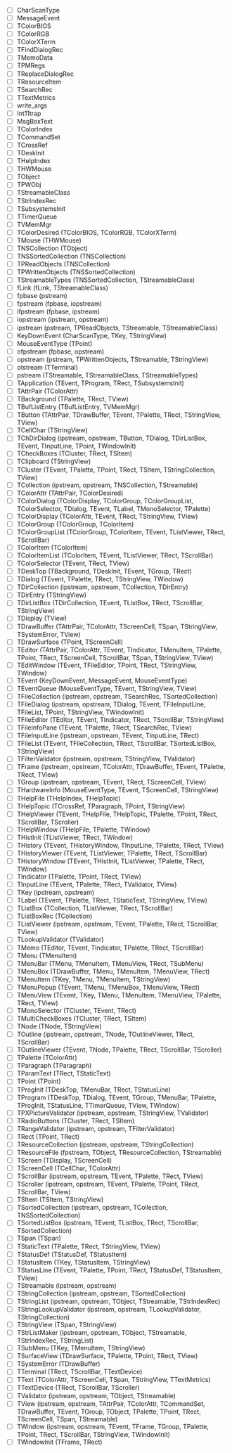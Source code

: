 - [ ] CharScanType
- [ ] MessageEvent
- [ ] TColorBIOS
- [ ] TColorRGB
- [ ] TColorXTerm
- [ ] TFindDialogRec
- [ ] TMemoData
- [ ] TPMRegs
- [ ] TReplaceDialogRec
- [ ] TResourceItem
- [ ] TSearchRec
- [ ] TTextMetrics
- [ ] write_args
- [ ] Int11trap
- [ ] MsgBoxText
- [ ] TColorIndex
- [ ] TCommandSet
- [ ] TCrossRef
- [ ] TDeskInit
- [ ] THelpIndex
- [ ] THWMouse
- [ ] TObject
- [ ] TPWObj
- [ ] TStreamableClass
- [ ] TStrIndexRec
- [ ] TSubsystemsInit
- [ ] TTimerQueue
- [ ] TVMemMgr
- [ ] TColorDesired (TColorBIOS, TColorRGB, TColorXTerm)
- [ ] TMouse (THWMouse)
- [ ] TNSCollection (TObject)
- [ ] TNSSortedCollection (TNSCollection)
- [ ] TPReadObjects (TNSCollection)
- [ ] TPWrittenObjects (TNSSortedCollection)
- [ ] TStreamableTypes (TNSSortedCollection, TStreamableClass)
- [ ] fLink (fLink, TStreamableClass)
- [ ] fpbase (pstream)
- [ ] fpstream (fpbase, iopstream)
- [ ] ifpstream (fpbase, ipstream)
- [ ] iopstream (ipstream, opstream)
- [ ] ipstream (pstream, TPReadObjects, TStreamable, TStreamableClass)
- [ ] KeyDownEvent (CharScanType, TKey, TStringView)
- [ ] MouseEventType (TPoint)
- [ ] ofpstream (fpbase, opstream)
- [ ] opstream (pstream, TPWrittenObjects, TStreamable, TStringView)
- [ ] otstream (TTerminal)
- [ ] pstream (TStreamable, TStreamableClass, TStreamableTypes)
- [ ] TApplication (TEvent, TProgram, TRect, TSubsystemsInit)
- [ ] TAttrPair (TColorAttr)
- [ ] TBackground (TPalette, TRect, TView)
- [ ] TBufListEntry (TBufListEntry, TVMemMgr)
- [ ] TButton (TAttrPair, TDrawBuffer, TEvent, TPalette, TRect, TStringView, TView)
- [ ] TCellChar (TStringView)
- [ ] TChDirDialog (ipstream, opstream, TButton, TDialog, TDirListBox, TEvent, TInputLine, TPoint, TWindowInit)
- [ ] TCheckBoxes (TCluster, TRect, TSItem)
- [ ] TClipboard (TStringView)
- [ ] TCluster (TEvent, TPalette, TPoint, TRect, TSItem, TStringCollection, TView)
- [ ] TCollection (ipstream, opstream, TNSCollection, TStreamable)
- [ ] TColorAttr (TAttrPair, TColorDesired)
- [ ] TColorDialog (TColorDisplay, TColorGroup, TColorGroupList, TColorSelector, TDialog, TEvent, TLabel, TMonoSelector, TPalette)
- [ ] TColorDisplay (TColorAttr, TEvent, TRect, TStringView, TView)
- [ ] TColorGroup (TColorGroup, TColorItem)
- [ ] TColorGroupList (TColorGroup, TColorItem, TEvent, TListViewer, TRect, TScrollBar)
- [ ] TColorItem (TColorItem)
- [ ] TColorItemList (TColorItem, TEvent, TListViewer, TRect, TScrollBar)
- [ ] TColorSelector (TEvent, TRect, TView)
- [ ] TDeskTop (TBackground, TDeskInit, TEvent, TGroup, TRect)
- [ ] TDialog (TEvent, TPalette, TRect, TStringView, TWindow)
- [ ] TDirCollection (ipstream, opstream, TCollection, TDirEntry)
- [ ] TDirEntry (TStringView)
- [ ] TDirListBox (TDirCollection, TEvent, TListBox, TRect, TScrollBar, TStringView)
- [ ] TDisplay (TView)
- [ ] TDrawBuffer (TAttrPair, TColorAttr, TScreenCell, TSpan, TStringView, TSystemError, TView)
- [ ] TDrawSurface (TPoint, TScreenCell)
- [ ] TEditor (TAttrPair, TColorAttr, TEvent, TIndicator, TMenuItem, TPalette, TPoint, TRect, TScreenCell, TScrollBar, TSpan, TStringView, TView)
- [ ] TEditWindow (TEvent, TFileEditor, TPoint, TRect, TStringView, TWindow)
- [ ] TEvent (KeyDownEvent, MessageEvent, MouseEventType)
- [ ] TEventQueue (MouseEventType, TEvent, TStringView, TView)
- [ ] TFileCollection (ipstream, opstream, TSearchRec, TSortedCollection)
- [ ] TFileDialog (ipstream, opstream, TDialog, TEvent, TFileInputLine, TFileList, TPoint, TStringView, TWindowInit)
- [ ] TFileEditor (TEditor, TEvent, TIndicator, TRect, TScrollBar, TStringView)
- [ ] TFileInfoPane (TEvent, TPalette, TRect, TSearchRec, TView)
- [ ] TFileInputLine (ipstream, opstream, TEvent, TInputLine, TRect)
- [ ] TFileList (TEvent, TFileCollection, TRect, TScrollBar, TSortedListBox, TStringView)
- [ ] TFilterValidator (ipstream, opstream, TStringView, TValidator)
- [ ] TFrame (ipstream, opstream, TColorAttr, TDrawBuffer, TEvent, TPalette, TRect, TView)
- [ ] TGroup (ipstream, opstream, TEvent, TRect, TScreenCell, TView)
- [ ] THardwareInfo (MouseEventType, TEvent, TScreenCell, TStringView)
- [ ] THelpFile (THelpIndex, THelpTopic)
- [ ] THelpTopic (TCrossRef, TParagraph, TPoint, TStringView)
- [ ] THelpViewer (TEvent, THelpFile, THelpTopic, TPalette, TPoint, TRect, TScrollBar, TScroller)
- [ ] THelpWindow (THelpFile, TPalette, TWindow)
- [ ] THistInit (TListViewer, TRect, TWindow)
- [ ] THistory (TEvent, THistoryWindow, TInputLine, TPalette, TRect, TView)
- [ ] THistoryViewer (TEvent, TListViewer, TPalette, TRect, TScrollBar)
- [ ] THistoryWindow (TEvent, THistInit, TListViewer, TPalette, TRect, TWindow)
- [ ] TIndicator (TPalette, TPoint, TRect, TView)
- [ ] TInputLine (TEvent, TPalette, TRect, TValidator, TView)
- [ ] TKey (ipstream, opstream)
- [ ] TLabel (TEvent, TPalette, TRect, TStaticText, TStringView, TView)
- [ ] TListBox (TCollection, TListViewer, TRect, TScrollBar)
- [ ] TListBoxRec (TCollection)
- [ ] TListViewer (ipstream, opstream, TEvent, TPalette, TRect, TScrollBar, TView)
- [ ] TLookupValidator (TValidator)
- [ ] TMemo (TEditor, TEvent, TIndicator, TPalette, TRect, TScrollBar)
- [ ] TMenu (TMenuItem)
- [ ] TMenuBar (TMenu, TMenuItem, TMenuView, TRect, TSubMenu)
- [ ] TMenuBox (TDrawBuffer, TMenu, TMenuItem, TMenuView, TRect)
- [ ] TMenuItem (TKey, TMenu, TMenuItem, TStringView)
- [ ] TMenuPopup (TEvent, TMenu, TMenuBox, TMenuView, TRect)
- [ ] TMenuView (TEvent, TKey, TMenu, TMenuItem, TMenuView, TPalette, TRect, TView)
- [ ] TMonoSelector (TCluster, TEvent, TRect)
- [ ] TMultiCheckBoxes (TCluster, TRect, TSItem)
- [ ] TNode (TNode, TStringView)
- [ ] TOutline (ipstream, opstream, TNode, TOutlineViewer, TRect, TScrollBar)
- [ ] TOutlineViewer (TEvent, TNode, TPalette, TRect, TScrollBar, TScroller)
- [ ] TPalette (TColorAttr)
- [ ] TParagraph (TParagraph)
- [ ] TParamText (TRect, TStaticText)
- [ ] TPoint (TPoint)
- [ ] TProgInit (TDeskTop, TMenuBar, TRect, TStatusLine)
- [ ] TProgram (TDeskTop, TDialog, TEvent, TGroup, TMenuBar, TPalette, TProgInit, TStatusLine, TTimerQueue, TView, TWindow)
- [ ] TPXPictureValidator (ipstream, opstream, TStringView, TValidator)
- [ ] TRadioButtons (TCluster, TRect, TSItem)
- [ ] TRangeValidator (ipstream, opstream, TFilterValidator)
- [ ] TRect (TPoint, TRect)
- [ ] TResourceCollection (ipstream, opstream, TStringCollection)
- [ ] TResourceFile (fpstream, TObject, TResourceCollection, TStreamable)
- [ ] TScreen (TDisplay, TScreenCell)
- [ ] TScreenCell (TCellChar, TColorAttr)
- [ ] TScrollBar (ipstream, opstream, TEvent, TPalette, TRect, TView)
- [ ] TScroller (ipstream, opstream, TEvent, TPalette, TPoint, TRect, TScrollBar, TView)
- [ ] TSItem (TSItem, TStringView)
- [ ] TSortedCollection (ipstream, opstream, TCollection, TNSSortedCollection)
- [ ] TSortedListBox (ipstream, TEvent, TListBox, TRect, TScrollBar, TSortedCollection)
- [ ] TSpan (TSpan)
- [ ] TStaticText (TPalette, TRect, TStringView, TView)
- [ ] TStatusDef (TStatusDef, TStatusItem)
- [ ] TStatusItem (TKey, TStatusItem, TStringView)
- [ ] TStatusLine (TEvent, TPalette, TPoint, TRect, TStatusDef, TStatusItem, TView)
- [ ] TStreamable (ipstream, opstream)
- [ ] TStringCollection (ipstream, opstream, TSortedCollection)
- [ ] TStringList (ipstream, opstream, TObject, TStreamable, TStrIndexRec)
- [ ] TStringLookupValidator (ipstream, opstream, TLookupValidator, TStringCollection)
- [ ] TStringView (TSpan, TStringView)
- [ ] TStrListMaker (ipstream, opstream, TObject, TStreamable, TStrIndexRec, TStringList)
- [ ] TSubMenu (TKey, TMenuItem, TStringView)
- [ ] TSurfaceView (TDrawSurface, TPalette, TPoint, TRect, TView)
- [ ] TSystemError (TDrawBuffer)
- [ ] TTerminal (TRect, TScrollBar, TTextDevice)
- [ ] TText (TColorAttr, TScreenCell, TSpan, TStringView, TTextMetrics)
- [ ] TTextDevice (TRect, TScrollBar, TScroller)
- [ ] TValidator (ipstream, opstream, TObject, TStreamable)
- [ ] TView (ipstream, opstream, TAttrPair, TColorAttr, TCommandSet, TDrawBuffer, TEvent, TGroup, TObject, TPalette, TPoint, TRect, TScreenCell, TSpan, TStreamable)
- [ ] TWindow (ipstream, opstream, TEvent, TFrame, TGroup, TPalette, TPoint, TRect, TScrollBar, TStringView, TWindowInit)
- [ ] TWindowInit (TFrame, TRect)
